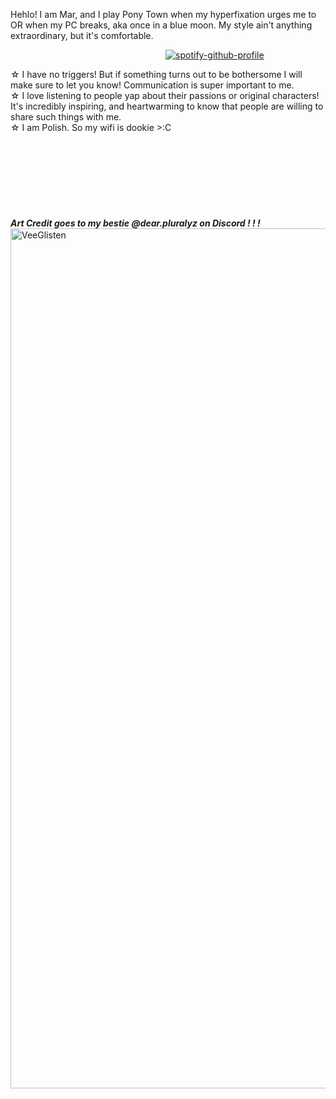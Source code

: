 Hehlo! I am Mar, and I play Pony Town when my hyperfixation urges me to OR when my PC breaks, aka once in a blue moon. 
My style ain't anything extraordinary, but it's comfortable.

 ‎ ‎ ‎ ‎ ‎‎  ‎ ‎ ‎ ‎ ‎ ‎ ‎ ‎ ‎‎  ‎ ‎ ‎ ‎  ‎ ‎ ‎ ‎ ‎‎  ‎ ‎ ‎ ‎  ‎ ‎ ‎ ‎ ‎‎  ‎ ‎ ‎ ‎   ‎ ‎ ‎ ‎ ‎‎  ‎ ‎ ‎ ‎  ‎ ‎ ‎ ‎ ‎‎  ‎ ‎ ‎ ‎  ‎ ‎ ‎ ‎ ‎‎  ‎ ‎ ‎ ‎‎‎ [![spotify-github-profile](https://spotify-github-profile.kittinanx.com/api/view?uid=s6llcf1611ahcow6dwx8mooic&cover_image=true&theme=novatorem&show_offline=false&background_color=121212&interchange=false&bar_color=f3aa44&bar_color_cover=false)](https://github.com/kittinan/spotify-github-profile)


 ☆ I have no triggers! But if something turns out to be bothersome I will make sure to let you know! Communication is super important to me.  
 ☆ I love listening to people yap about their passions or original characters! It's incredibly inspiring, and heartwarming to know that people are willing to share such things with me.   
 ☆ I am Polish. So my wifi is dookie >:C  
‎ ‎ ‎   
‎ ‎ ‎   
‎ ‎ ‎   
 ‎ ‎ ‎    
 ‎ ‎ ‎    
 ‎ ‎ ‎   
 ‎ ‎ ‎   
 ‎ ‎ ‎   
‎ ‎ ‎ ‎ ‎‎  ‎ ‎ ‎ ‎  ‎ ‎ ‎ ‎ ‎‎ ‎ ‎ ‎ ‎ ‎‎  ‎ ‎ ‎ ‎  ‎ ‎ ‎ ‎ ‎‎ ‎ ‎ ‎ ‎ ‎‎  ‎ ‎ ‎ ‎‎ ‎ ‎ ‎ ‎‎  ‎ ‎ ‎ ‎  ‎ ‎ ‎ ‎ ‎‎   ‎ ‎ ‎ ‎‎  ***Art Credit goes to my bestie @dear.pluralyz on Discord ! ! !***
<img width="1452" height="1376" alt="VeeGlisten" src="https://github.com/user-attachments/assets/209ece27-6282-4c70-aa9b-57a8ed352be5" />
